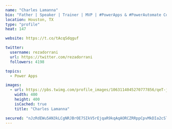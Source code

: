 ```yaml
---
name: "Charles Lamanna"
bio: "Father | Speaker | Trainer | MVP | #PowerApps & #PowerAutomate Community Super User | YouTuber Right-pointing triangle http://youtube.com/c/rezadorrani | Learn - Share - Clockwise rightwards and leftwards open circle arrows"
location: Houston, TX
type: "profile"
heat: 147

website: https://t.co/tAcqSdqguf

twitter:
  username: rezadorrani
  url: https://twitter.com/rezadorrani
  followers: 4198

topics:
  - Power Apps

images:
  - url: https://pbs.twimg.com/profile_images/1063114045270777856/qeT-jpWr_400x400.jpg
    width: 400
    height: 400
    isCached: true
    title: "Charles Lamanna"

secured: "nJzRdEWu5AN3kLCgNRJBrOE7SIkV5rEjqaR9kqAqAORCZRRppCpvMkDIa2cSlJRmd4qxG9T0oqul+aAezDpQi8FLJM2Ki1m2JOrdkmgq+iIUbKwkvv5M149DNi02HslbSRgCymL/Y/DJZoB46M5qvTRvJUOVoBAXL9TJ4kDzJghjEX5J1wiT5rAasZzg/djRZ+K9hSOVVHdwVzG5b4KOg0jj2Jtzsn8CMt95E+FPHwCjdmHKm6L9rMwOffQFp7W0N8FiM5wsv7Dx/AnB0s5jKh/z6xjTeJM/XNgHvqwL+4tkzF1mOlNlHUYLy4PvF+eVvtb2hvAHWSt15RHUU0l0OQl6POMIFb6n+uFbTHawBSU2OyHnWLe7S04yTtUUSZ2+0PdKS7ZaJkKEu9C6kaVgv/Z6SjBx61IDdp59y0kggXE=;4ss3UFN/G33mvKf1Ki2ivQ=="
---
```


